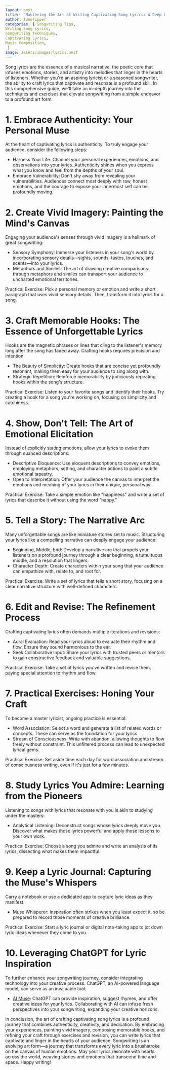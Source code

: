 ```yaml
---
layout: post
title:  "Mastering the Art of Writing Captivating Song Lyrics: A Deep Dive into the Craft"
author: TuneTipper
categories: [ Songwriting Tips,
Writing Song Lyrics,
Songwriting Techniques,
Captivating Lyrics,
Music Composition,
 ]
image: assets/images/lyrics.avif
---
```



Song lyrics are the essence of a musical narrative, the poetic core that infuses emotions, stories, and artistry into melodies that linger in the hearts of listeners. Whether you're an aspiring lyricist or a seasoned songwriter, the ability to craft lyrics that captivate and resonate is a profound skill. In this comprehensive guide, we'll take an in-depth journey into the techniques and exercises that elevate songwriting from a simple endeavor to a profound art form.


# 1. Embrace Authenticity: Your Personal Muse

At the heart of captivating lyrics is authenticity. To truly engage your audience, consider the following steps:



* Harness Your Life: Channel your personal experiences, emotions, and observations into your lyrics. Authenticity shines when you express what you know and feel from the depths of your soul.
* Embrace Vulnerability: Don't shy away from revealing your vulnerabilities. Audiences connect most deeply with raw, honest emotions, and the courage to expose your innermost self can be profoundly moving.


# 2. Create Vivid Imagery: Painting the Mind's Canvas

Engaging your audience's senses through vivid imagery is a hallmark of great songwriting:



* Sensory Symphony: Immerse your listeners in your song's world by incorporating sensory details—sights, sounds, tastes, touches, and scents—into your lyrics.
* Metaphors and Similes: The art of drawing creative comparisons through metaphors and similes can transport your audience to uncharted emotional territories.

Practical Exercise: Pick a personal memory or emotion and write a short paragraph that uses vivid sensory details. Then, transform it into lyrics for a song.


# 3. Craft Memorable Hooks: The Essence of Unforgettable Lyrics

Hooks are the magnetic phrases or lines that cling to the listener's memory long after the song has faded away. Crafting hooks requires precision and intention:



* The Beauty of Simplicity: Create hooks that are concise yet profoundly resonant, making them easy for your audience to sing along with.
* Strategic Repetition: Reinforce memorability by judiciously repeating hooks within the song's structure.

Practical Exercise: Listen to your favorite songs and identify their hooks. Try creating a hook for a song you're working on, focusing on simplicity and catchiness.


# 4. Show, Don't Tell: The Art of Emotional Elicitation

Instead of explicitly stating emotions, allow your lyrics to evoke them through nuanced descriptions:



* Descriptive Eloquence: Use eloquent descriptions to convey emotions, employing metaphors, setting, and character actions to paint a subtle emotional tapestry.
* Open to Interpretation: Offer your audience the canvas to interpret the emotions and meaning of your lyrics in their unique, personal way.

Practical Exercise: Take a simple emotion like "happiness" and write a set of lyrics that describe it without using the word "happy."


# 5. Tell a Story: The Narrative Arc

Many unforgettable songs are like miniature stories set to music. Structuring your lyrics like a compelling narrative can deeply engage your audience:



* Beginning, Middle, End: Develop a narrative arc that propels your listeners on a profound journey through a clear beginning, a tumultuous middle, and a resolution that lingers.
* Character Depth: Create characters within your song that your audience can empathize with, relate to, and root for.

Practical Exercise: Write a set of lyrics that tells a short story, focusing on a clear narrative structure with well-defined characters.


# 6. Edit and Revise: The Refinement Process

Crafting captivating lyrics often demands multiple iterations and revisions:



* Aural Evaluation: Read your lyrics aloud to evaluate their rhythm and flow. Ensure they sound harmonious to the ear.
* Seek Collaborative Input: Share your lyrics with trusted peers or mentors to gain constructive feedback and valuable suggestions.

Practical Exercise: Take a set of lyrics you've written and revise them, paying special attention to rhythm and flow.


# 7. Practical Exercises: Honing Your Craft

To become a master lyricist, ongoing practice is essential:



* Word Association: Select a word and generate a list of related words or concepts. These can serve as the foundation for your lyrics.
* Stream of Consciousness: Write with abandon, allowing thoughts to flow freely without constraint. This unfiltered process can lead to unexpected lyrical gems.

Practical Exercise: Set aside time each day for word association and stream of consciousness writing, even if it's just for a few minutes.


# 8. Study Lyrics You Admire: Learning from the Pioneers

Listening to songs with lyrics that resonate with you is akin to studying under the masters:



* Analytical Listening: Deconstruct songs whose lyrics deeply move you. Discover what makes those lyrics powerful and apply those lessons to your own work.

Practical Exercise: Choose a song you admire and write an analysis of its lyrics, dissecting what makes them impactful.


# 9. Keep a Lyric Journal: Capturing the Muse's Whispers

Carry a notebook or use a dedicated app to capture lyric ideas as they manifest:



* Muse Whisperer: Inspiration often strikes when you least expect it, so be prepared to record those moments of creative brilliance.

Practical Exercise: Start a lyric journal or digital note-taking app to jot down lyric ideas whenever they come to you.


# 10. Leveraging ChatGPT for Lyric Inspiration

To further enhance your songwriting journey, consider integrating technology into your creative process. ChatGPT, an AI-powered language model, can serve as an invaluable tool:



* [AI Muse](https://muse.ai/): ChatGPT can provide inspiration, suggest rhymes, and offer creative ideas for your lyrics. Collaborating with AI can infuse fresh perspectives into your songwriting, expanding your creative horizons.

In conclusion, the art of crafting captivating song lyrics is a profound journey that combines authenticity, creativity, and dedication. By embracing your experiences, painting vivid imagery, composing memorable hooks, and refining your craft through exercises and revision, you can write lyrics that captivate and linger in the hearts of your audience. Songwriting is an evolving art form—a journey that transforms every lyric into a brushstroke on the canvas of human emotions. May your lyrics resonate with hearts across the world, weaving stories and emotions that transcend time and space. Happy writing!